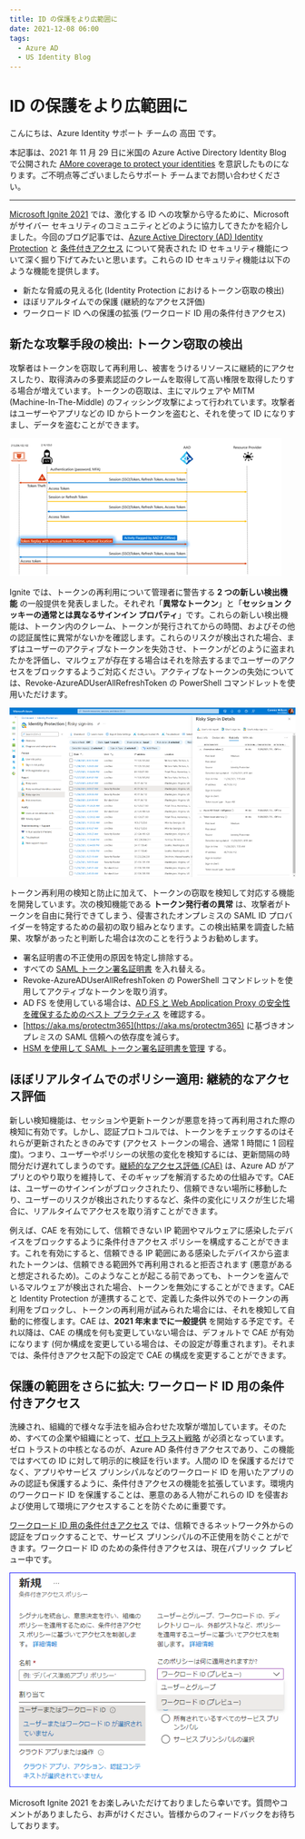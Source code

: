 ```yaml
---
title: ID の保護をより広範囲に
date: 2021-12-08 06:00
tags:
  - Azure AD
  - US Identity Blog
---
```


# ID の保護をより広範囲に

こんにちは、Azure Identity サポート チームの 高田 です。

本記事は、2021 年 11 月 29 日に米国の Azure Active Directory Identity Blog で公開された [AMore coverage to protect your identities](https://techcommunity.microsoft.com/t5/azure-active-directory-identity/more-coverage-to-protect-your-identities/ba-p/2365685) を意訳したものになります。ご不明点等ございましたらサポート チームまでお問い合わせください。

---

[Microsoft Ignite 2021](https://myignite.microsoft.com/sessions/fe5951da-9fa5-4e09-b529-007fff7a2add?source=sessions) では、激化する ID への攻撃から守るために、Microsoft がサイバー セキュリティのコミュニティとどのように協力してきたかを紹介しました。今回のブログ記事では、[Azure Active Directory (AD) Identity Protection](https://docs.microsoft.com/ja-jp/azure/active-directory/identity-protection/overview-identity-protection) と [条件付きアクセス](https://docs.microsoft.com/ja-jp/azure/active-directory/conditional-access/overview) について発表された ID セキュリティ機能について深く掘り下げてみたいと思います。これらの ID セキュリティ機能は以下のような機能を提供します。

- 新たな脅威の見える化 (Identity Protection におけるトークン窃取の検出)
- ほぼリアルタイムでの保護 (継続的なアクセス評価)
- ワークロード ID への保護の拡張 (ワークロード ID 用の条件付きアクセス)

## 新たな攻撃手段の検出: トークン窃取の検出

攻撃者はトークンを窃取して再利用し、被害をうけるリソースに継続的にアクセスしたり、取得済みの多要素認証のクレームを取得して高い権限を取得したりする場合が増えています。トークンの窃取は、主にマルウェアや MITM (Machine-In-The-Middle) のフィッシング攻撃によって行われています。攻撃者はユーザーやアプリなどの ID からトークンを盗むと、それを使って ID になりすまし、データを盗むことができます。

![図 1: トークンの窃取発生時の図解](./more-coverage-to-protect-your-identities\illustration-of-how-token-theft-happens.png)

Ignite では、トークンの再利用について管理者に警告する **2 つの新しい検出機能** の一般提供を発表しました。それぞれ「**異常なトークン**」と「**セッション クッキーの通常とは異なるサインイン プロパティ**」です。これらの新しい検出機能は、トークン内のクレーム、トークンが発行されてからの時間、およびその他の認証属性に異常がないかを確認します。これらのリスクが検出された場合、まずはユーザーのアクティブなトークンを失効させ、トークンがどのように盗まれたかを評価し、マルウェアが存在する場合はそれを除去するまでユーザーのアクセスをブロックするようご対応ください。アクティブなトークンの失効については、Revoke-AzureADUserAllRefreshToken の PowerShell コマンドレットを使用いただけます。

![図 2: 異常なトークンとトークン発行者の異常が検出された際の管理画面](./more-coverage-to-protect-your-identities/new-token-detection-image.png)

トークン再利用の検知と防止に加えて、トークンの窃取を検知して対応する機能を開発しています。次の検知機能である **トークン発行者の異常** は、攻撃者がトークンを自由に発行できてしまう、侵害されたオンプレミスの SAML ID プロバイダーを特定するための最初の取り組みとなります。この検出結果を調査した結果、攻撃があったと判断した場合は次のことを行うようお勧めします。

- 署名証明書の不正使用の原因を特定し排除する。
- すべての [SAML トークン署名証明書](https://docs.microsoft.com/ja-jp/azure/active-directory/manage-apps/manage-certificates-for-federated-single-sign-on) を入れ替える。
- Revoke-AzureADUserAllRefreshToken の PowerShell コマンドレットを使用してアクティブなトークンを取り消す。
- AD FS を使用している場合は、[AD FS と Web Application Proxy の安全性を確保するためのベスト プラクティス](https://docs.microsoft.com/ja-jp/windows-server/identity/ad-fs/deployment/best-practices-securing-ad-fs) を確認する。
- [https://aka.ms/protectm365](https://aka.ms/protectm365) に基づきオンプレミスの SAML 信頼への依存度を減らす。
- [HSM を使用して SAML トークン署名証明書を管理](https://docs.microsoft.com/ja-jp/azure/dedicated-hsm/faq) する。

## ほぼリアルタイムでのポリシー適用: 継続的なアクセス評価

新しい検知機能は、セッションや更新トークンが悪意を持って再利用された際の検知に有効です。しかし、認証プロトコルでは、トークンをチェックするのはそれらが更新されたときのみです (アクセス トークンの場合、通常 1 時間に 1 回程度)。つまり、ユーザーやポリシーの状態の変化を検知するには、更新間隔の時間分だけ遅れてしまうのです。[継続的なアクセス評価 (CAE)](https://docs.microsoft.com/ja-jp/azure/active-directory/conditional-access/concept-continuous-access-evaluation) は、Azure AD がアプリとのやり取りを維持して、そのギャップを解消するための仕組みです。CAE は、ユーザーのサインインがブロックされたり、信頼できない場所に移動したり、ユーザーのリスクが検出されたりするなど、条件の変化にリスクが生じた場合に、リアルタイムでアクセスを取り消すことができます。

例えば、CAE を有効にして、信頼できない IP 範囲やマルウェアに感染したデバイスをブロックするように条件付きアクセス ポリシーを構成することができます。これを有効にすると、信頼できる IP 範囲にある感染したデバイスから盗まれたトークンは、信頼できる範囲外で再利用されると拒否されます (悪意があると想定されるため)。このようなことが起こる前であっても、トークンを盗んでいるマルウェアが検出された場合、トークンを無効にすることができます。CAE と Identity Protection が連携することで、定義した条件以外でのトークンの再利用をブロックし、トークンの再利用が試みられた場合には、それを検知して自動的に修復します。CAE は、**2021 年末までに一般提供** を開始する予定です。それ以降は、CAE の構成を何も変更していない場合は、デフォルトで CAE が有効になります (何か構成を変更している場合は、その設定が尊重されます)。それまでは、条件付きアクセス配下の設定で CAE の構成を変更することができます。

## 保護の範囲をさらに拡大: ワークロード ID 用の条件付きアクセス

洗練され、組織的で様々な手法を組み合わせた攻撃が増加しています。そのため、すべての企業や組織にとって、[ゼロ トラスト戦略](https://docs.microsoft.com/ja-jp/security/zero-trust/) が必須となっています。ゼロ トラストの中核となるのが、Azure AD 条件付きアクセスであり、この機能ではすべての ID に対して明示的に検証を行います。人間の ID を保護するだけでなく、アプリやサービス プリンシパルなどのワークロード ID を用いたアプリのみの認証も保護するように、条件付きアクセスの機能を拡張しています。環境内のワークロード ID を保護することは、悪意のある人物がこれらの ID を侵害および使用して環境にアクセスすることを防ぐために重要です。

[ワークロード ID 用の条件付きアクセス](https://docs.microsoft.com/ja-jp/azure/active-directory/conditional-access/workload-identity) では、信頼できるネットワーク外からの認証をブロックすることで、サービス プリンシパルの不正使用を防ぐことができます。ワークロード ID のための条件付きアクセスは、現在パブリック プレビュー中です。

![図 3: ワークロード ID 用の条件付きアクセスの管理画面](./more-coverage-to-protect-your-identities/admin-experience-for-conditional-access-for-workload-identities.png)

Microsoft Ignite 2021 をお楽しみいただけておりましたら幸いです。質問やコメントがありましたら、お声がけください。皆様からのフィードバックをお待ちしております。

